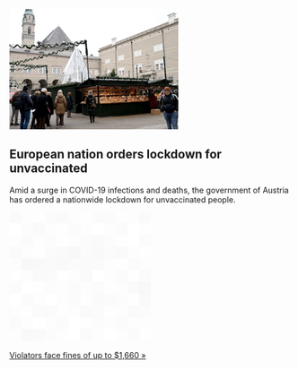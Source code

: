 
![European nation orders lockdown for unvaccinated](./20211115115909.png)
## European nation orders lockdown for unvaccinated

Amid a surge in COVID-19 infections and deaths, the government of Austria has ordered a nationwide lockdown for unvaccinated people.

![pic](../square_bg.png)

[Violators face fines of up to $1,660 »](https://www.yahoo.com/news/austria-orders-nationwide-lockdown-unvaccinated-120902629.html)
